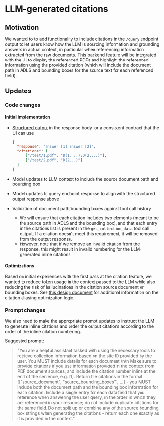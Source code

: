 # LLM-generated citations

## Motivation

We wanted to to add functionality to include citations in the `/query` endpoint output to let users know how the LLM is sourcing information and grounding answers in actual context, in particular when referencing information extracted from the raw documents.
This backend feature will be integrated with the UI to display the referenced PDFs and highlight the referenced information using the provided citation (which will include the document path in ADLS and bounding boxes for the source text for each referenced field).

## Updates

### Code changes

#### Initial implementation

- [Structured output](https://devblogs.microsoft.com/semantic-kernel/using-json-schema-for-structured-output-in-python-for-openai-models/) in the response body for a consistent contract that the UI can use
  
  ```json
  {
    "response": "answer [1] answer [2]",
    "citations": [
        ["/test/1.pdf", "D(1, ..);D(2,...)"],
        ["/test/2.pdf", "D(2,..)"]
    ]
  }
  ```

- Model updates to LLM context to include the source document path and bounding box
- Model updates to query endpoint response to align with the structured output response above
- Validation of document path/bounding boxes against tool call history
  - We will ensure that each citation includes two elements (meant to be the source path in ADLS and the bounding box), and that each entry in the citations list is present in the `get_collection_data` tool call output.
  If a citation doesn't meet this requirement, it will be removed from the output response.
  - However, note that if we remove an invalid citation from the response, this might result in invalid numbering for the LLM-generated inline citations.

#### Optimizations

Based on initial experiences with the first pass at the citation feature, we wanted to reduce token usage in the context passed to the LLM while also reducing the risk of hallucinations in the citation source document or bounding boxes.
See [this design document](../design/decisions/alias-names-vs-real-citation.md) for additional information on the citation aliasing optimization logic.

### Prompt changes

We also need to make the appropriate prompt updates to instruct the LLM to generate inline citations and order the output citations according to the order of the inline citation numbering.

Suggested prompt:

> "You are a helpful assistant tasked with using the necessary tools to retrieve collection information based on the site ID provided by the user. You MUST include details for each document \n\n Make sure to provide citations if you use information provided in the context from PDF document sources, and include the citation number inline at the end of the sentence, e.g. [1]. Return the citations in the format [[\"source_document\", \"source_bounding_boxes\"], ...] - you MUST include both the document path and the bounding box information for each citation. Include a single entry for each data field that you reference when answering the user query, in the order in which they are referenced in your response; do not include duplicate citations for the same field. Do not split up or combine any of the source bounding box strings when generating the citations - return each one exactly as it is provided in the context."
